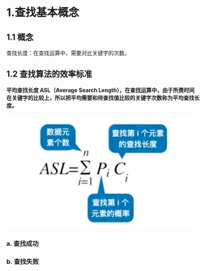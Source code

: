 

# 1.查找基本概念

## 1.1 概念

查找长度：在查找运算中，需要对比关键字的次数。



## 1.2 查找算法的效率标准

**平均查找长度 ASL（Average Search Length），在查找运算中，由于所费时间在关键字的比较上，所以把平均需要和待查找值比较的关键字次数称为平均查找长度。**

![](media_Guide/第七章/001.png)

### a. 查找成功



### b. 查找失败

